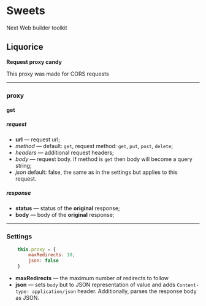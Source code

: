 # Sweets
Next Web builder toolkit

## Liquorice
**Request proxy candy**

This proxy was made for CORS requests

---

### proxy
#### get
##### request
* __url__ — request url;
* _method_ — default: `get`, request method: `get`, `put`, `post`, `delete`;
* _headers_ — additional request headers;
* _body_ — request body. If method is `get` then body will become a query string;
* _json_ default: false, the same as in the settings but applies to this request.

##### response 
* __status__ — status of the __original__ response;
* __body__ — body of the __original__ response;

---

### Settings
```js
    this.proxy = {
        maxRedirects: 10,
        json: false
    }
```

* __maxRedirects__ — the maximum number of redirects to follow
* __json__ —  sets `body` but to JSON representation of value and adds `Content-type: application/json` header. Additionally, parses the response body as JSON.
